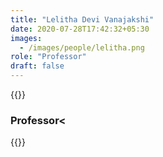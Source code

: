 ```yaml
---
title: "Lelitha Devi Vanajakshi"
date: 2020-07-28T17:42:32+05:30
images:
  - /images/people/lelitha.png
role: "Professor"
draft: false
---
```


{{<rawhtml>}}
<h3><b>Professor<</b></h3>
{{</rawhtml>}}